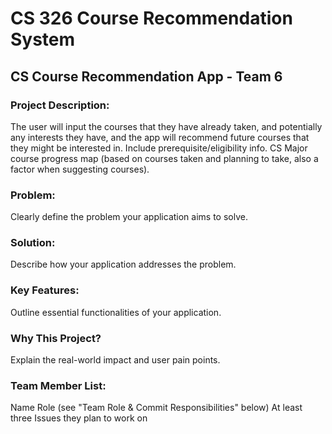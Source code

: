 # CS 326 Course Recommendation System

## CS Course Recommendation App - Team 6

### Project Description:
The user will input the courses that they have already taken, and potentially any interests they have, and the app will recommend future courses that they might be interested in.
Include prerequisite/eligibility info.
CS Major course progress map (based on courses taken and planning to take, also a factor when suggesting courses).
 
### Problem: 
Clearly define the problem your application aims to solve.


### Solution: 
Describe how your application addresses the problem.

### Key Features: 
Outline essential functionalities of your application.

### Why This Project? 
Explain the real-world impact and user pain points.

### Team Member List:
Name
Role (see "Team Role & Commit Responsibilities" below)
At least three Issues they plan to work on
